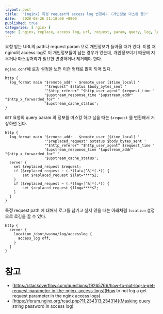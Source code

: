 ```yaml
---
layout: post
title:  "[nginx] 특정 request의 access log 변경하기 (개인정보 마스킹 등)"
date:   2020-08-26 21:18:00 +0900
published: true
categories: [ nginx ]
tags: [ nginx, replace, access log, url, request, param, query, log, logging, modify ]
---
```


요청 받는 URL의 path나 request param 으로 개인정보가 들어올 때가 있다. 이럴 때 nginx의 access log로 이 개인정보들이 남는 경우가 있는데, 개인정보이기 때문에 지우거나 마스킹처리가 필요한 변경하거나 제거해야 한다.

`nginx.conf`에 로깅 설정을 보면 이런 형태로 많이 되어 있다.

```
http {
  log_format main '$remote_addr - $remote_user [$time_local] '
                  '"$request" $status $body_bytes_sent '
                  '"$http_referer" "$http_user_agent" $request_time '
                  '$upstream_response_time "$upstream_addr" "$http_x_forwarded_for" '
                  '$upstream_cache_status';
}
```

`GET` 요청의 query param 의 정보를 마스킹 하고 싶을 때는 `$request` 를 변환해서 저장하면 된다.

```
http {
  log_format main '$remote_addr - $remote_user [$time_local] '
                  '"$replaced_request" $status $body_bytes_sent '
                  '"$http_referer" "$http_user_agent" $request_time '
                  '$upstream_response_time "$upstream_addr" "$http_x_forwarded_for" '
                  '$upstream_cache_status';
  server {
    set $replaced_request $request;
    if ($replaced_request ~ (.*)lat=[^&]*(.*)) {
        set $replaced_request $1lat=****$2;
    }
    if ($replaced_request ~ (.*)lng=[^&]*(.*)) {
        set $replaced_request $1lng=****$2;
    }
  }
}
```

특정 request path 에 대해서 로그를 남기고 싶지 않을 때는 아래처럼 `location` 설정으로 로깅을 끌 수 있다.

```
http {
  server {
    location /dont/wanna/log/accesslog {
      access_log off;
    }
  }
}
```


# 참고

- [https://stackoverflow.com/questions/19265766/how-to-not-log-a-get-request-parameter-in-the-nginx-access-logs](How to not log a get request parameter in the nginx access logs)
- [https://forum.nginx.org/read.php?11,234313,234314](Masking query string password in access log)
